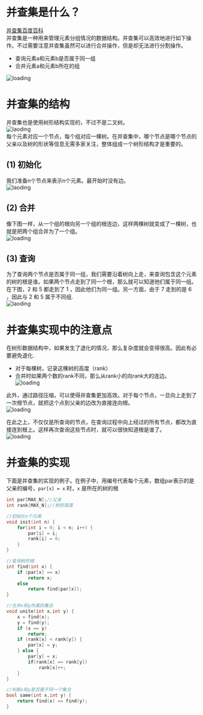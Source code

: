 # 并查集是什么？
[并查集百度百科](https://baike.baidu.com/item/并查集/9388442?fr=aladdin)  
并查集是一种用来管理元素分组情况的数据结构。并查集可以高效地进行如下操作。不过需要注意并查集虽然可以进行合并操作，但是却无法进行分割操作。  

- 查询元素a和元素b是否属于同一组
- 合并元素a和元素b所在的组

![loading](https://upload-images.jianshu.io/upload_images/17401788-c2b781ba2d881471.png?imageMogr2/auto-orient/strip|imageView2/2/w/361)  

# 并查集的结构
并查集也是使用树形结构实现的，不过不是二叉树。  
![laoding](https://upload-images.jianshu.io/upload_images/17401788-c0f909363105725a.png?imageMogr2/auto-orient/strip|imageView2/2/w/349)  
每个元素对应一个节点，每个组对应一棵树。在并查集中，哪个节点是哪个节点的父亲以及树的形状等信息无需多家关注，整体组成一个树形结构才是重要的。  
## (1) 初始化
我们准备n个节点来表示n个元素。最开始时没有边。  
![laoding](https://upload-images.jianshu.io/upload_images/17401788-245735ac7e30b02b.png?imageMogr2/auto-orient/strip|imageView2/2/w/373)  

## (2) 合并
像下图一样，从一个组的根向另一个组的根连边，这样两棵树就变成了一棵树，也就是把两个组合并为了一个组。  
![loading](https://upload-images.jianshu.io/upload_images/17401788-35accc67a98be24f.png?imageMogr2/auto-orient/strip|imageView2/2/w/426)  

## (3) 查询
为了查询两个节点是否属于同一组，我们需要沿着树向上走，来查询包含这个元素的树的根是谁。如果两个节点走到了同一个根，那么就可以知道他们属于同一组。
在下图，2 和 5 都走到了 1 ，因此他们为同一组。另一方面，由于 7 走到的是 6 ，因此与 2 和 5 属于不同组.  
![laoding](https://upload-images.jianshu.io/upload_images/17401788-ee51d8867624b915.png?imageMogr2/auto-orient/strip|imageView2/2/w/365)  

# 并查集实现中的注意点
在树形数据结构中，如果发生了退化的情况，那么复杂度就会变得很高。因此有必要避免退化.  

- 对于每棵树，记录这棵树的高度（rank）  
- 合并时如果两个数的rank不同，那么从rank小的向rank大的连边。  
![loading](https://upload-images.jianshu.io/upload_images/17401788-62eff46e3405a952.png?imageMogr2/auto-orient/strip|imageView2/2/w/390)  

此外，通过路径压缩，可以使得并查集更加高效。对于每个节点，一旦向上走到了一次根节点，就把这个点到父亲的边改为直接连向根。  
![loading](https://upload-images.jianshu.io/upload_images/17401788-63e252b622f7f32d.png?imageMogr2/auto-orient/strip|imageView2/2/w/376)

在此之上，不仅仅是所查询的节点，在查询过程中向上经过的所有节点，都改为直接连到根上。这样再次查询这些节点时，就可以很快知道根是谁了。  
![loading](https://upload-images.jianshu.io/upload_images/17401788-f5d4ce99dc050656.png?imageMogr2/auto-orient/strip|imageView2/2/w/374)  

# 并查集的实现

下面是并查集的实现的例子。在例子中，用编号代表每个元素，数组par表示的是父亲的编号，```par[x] = x``` 时，```x``` 是所在的树的根  
```c++
int par[MAX_N];//父亲
int rank[MAX_N];//树的高度

//初始化n个元素
void init(int n) {
    for(int i = 0; i < n; i++) {
        par[i] = i;
        rank[i] = 0;
    }
} 

//查询树的根
int find(int x) {
    if (par[x] == x)
        return x;
    else
        return find(par[x]);
} 

//合并x和y所属的集合
void unite(int x,int y) {
    x = find(x);
    y = find(y);
    if (x == y)
        return;
    if (rank[x] < rank[y]) {
        par[x] = y;
    } else {
        par[y] = x;
        if(rank[x] == rank[y])
            rank[x]++;  
    }
} 

//判断x和y是否属于同一个集合
bool same(int x,int y) {
    return find(x) == find(y);
} 
```





























